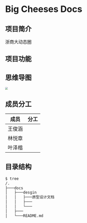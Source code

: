 # Big Cheeses Docs

## 项目简介

浙商大动态圈

## 项目功能



## 思维导图

<img src="https://gitee.com/yzketx/image-markdown/raw/master/img/202203081856107.png" style="zoom:50%;" />

## 成员分工

| 成员   | 分工 |
| ------ | ---- |
| 王俊涵 |      |
| 林悦章 |      |
| 叶泽楷 |      |

## 目录结构

```bash
$ tree
/.
├───docs
│   ├───desgin
│   │   ├───原型设计文档
│   │   ├───
│   │   └───
│   ├───
│   └───README.md
```

